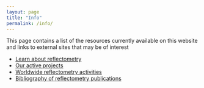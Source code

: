 ```yaml
---
layout: page
title: "Info"
permalink: /info/
---
```


This page contains a list of the resources currently available on this website and links to external sites that may be of interest

  * [Learn about reflectometry](../working_groups/edu_and_outreach/learning)
  * [Our active projects](../projects)
  * [Worldwide reflectometry activities](./activities)
  * [Bibliography of reflectometry publications](./bibliography)
